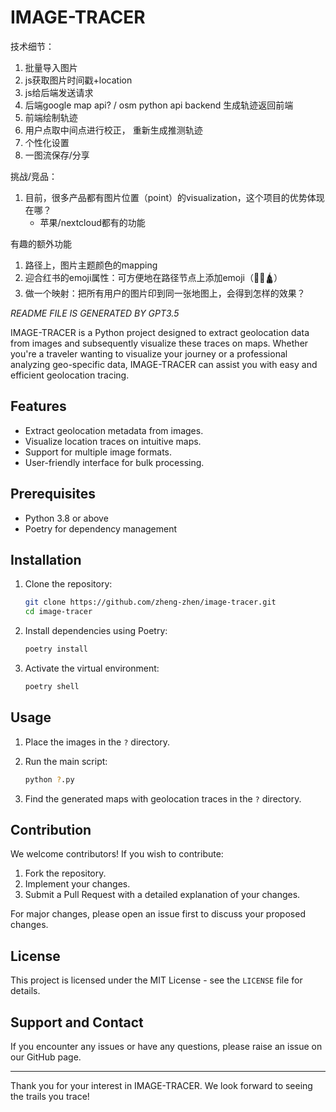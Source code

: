 # IMAGE-TRACER


技术细节：
1. 批量导入图片
2. js获取图片时间戳+location
3. js给后端发送请求
4. 后端google map api? / osm python api backend 生成轨迹返回前端
5. 前端绘制轨迹
6. 用户点取中间点进行校正， 重新生成推测轨迹
7. 个性化设置
8. 一图流保存/分享


挑战/竞品：
1. 目前，很多产品都有图片位置（point）的visualization，这个项目的优势体现在哪？
   - 苹果/nextcloud都有的功能

有趣的额外功能
1. 路径上，图片主题颜色的mapping
1. 迎合红书的emoji属性：可方便地在路径节点上添加emoji（🔢💕🛕）
1. 做一个映射：把所有用户的图片印到同一张地图上，会得到怎样的效果？




*README FILE IS GENERATED BY GPT3.5*

IMAGE-TRACER is a Python project designed to extract geolocation data from images and subsequently visualize these traces on maps. Whether you're a traveler wanting to visualize your journey or a professional analyzing geo-specific data, IMAGE-TRACER can assist you with easy and efficient geolocation tracing.

## Features

- Extract geolocation metadata from images.
- Visualize location traces on intuitive maps.
- Support for multiple image formats.
- User-friendly interface for bulk processing.

## Prerequisites

- Python 3.8 or above
- Poetry for dependency management

## Installation

1. Clone the repository:

   ```bash
   git clone https://github.com/zheng-zhen/image-tracer.git
   cd image-tracer
   ```

2. Install dependencies using Poetry:

   ```bash
   poetry install
   ```

3. Activate the virtual environment:

   ```bash
   poetry shell
   ```

## Usage

1. Place the images in the `?` directory.

2. Run the main script:

   ```bash
   python ?.py
   ```

3. Find the generated maps with geolocation traces in the `?` directory.

## Contribution

We welcome contributors! If you wish to contribute:

1. Fork the repository.
2. Implement your changes.
3. Submit a Pull Request with a detailed explanation of your changes.

For major changes, please open an issue first to discuss your proposed changes.

## License

This project is licensed under the MIT License - see the `LICENSE` file for details.

## Support and Contact

If you encounter any issues or have any questions, please raise an issue on our GitHub page.

---

Thank you for your interest in IMAGE-TRACER. We look forward to seeing the trails you trace!
